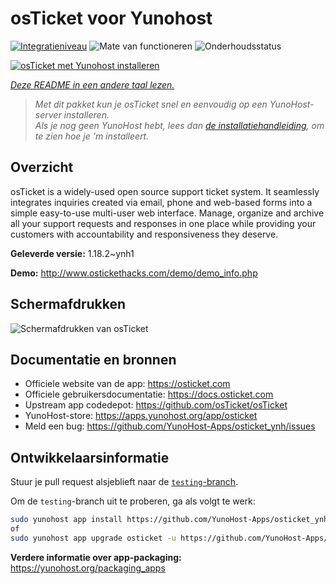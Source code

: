 <!--
NB: Deze README is automatisch gegenereerd door <https://github.com/YunoHost/apps/tree/master/tools/readme_generator>
Hij mag NIET handmatig aangepast worden.
-->

# osTicket voor Yunohost

[![Integratieniveau](https://apps.yunohost.org/badge/integration/osticket)](https://ci-apps.yunohost.org/ci/apps/osticket/)
![Mate van functioneren](https://apps.yunohost.org/badge/state/osticket)
![Onderhoudsstatus](https://apps.yunohost.org/badge/maintained/osticket)

[![osTicket met Yunohost installeren](https://install-app.yunohost.org/install-with-yunohost.svg)](https://install-app.yunohost.org/?app=osticket)

*[Deze README in een andere taal lezen.](./ALL_README.md)*

> *Met dit pakket kun je osTicket snel en eenvoudig op een YunoHost-server installeren.*  
> *Als je nog geen YunoHost hebt, lees dan [de installatiehandleiding](https://yunohost.org/install), om te zien hoe je 'm installeert.*

## Overzicht

osTicket is a widely-used open source support ticket system. It seamlessly integrates inquiries created via email, phone and web-based forms into a simple easy-to-use multi-user web interface. Manage, organize and archive all your support requests and responses in one place while providing your customers with accountability and responsiveness they deserve.

**Geleverde versie:** 1.18.2~ynh1

**Demo:** <http://www.ostickethacks.com/demo/demo_info.php>

## Schermafdrukken

![Schermafdrukken van osTicket](./doc/screenshots/screenshot.png)

## Documentatie en bronnen

- Officiele website van de app: <https://osticket.com>
- Officiele gebruikersdocumentatie: <https://docs.osticket.com>
- Upstream app codedepot: <https://github.com/osTicket/osTicket>
- YunoHost-store: <https://apps.yunohost.org/app/osticket>
- Meld een bug: <https://github.com/YunoHost-Apps/osticket_ynh/issues>

## Ontwikkelaarsinformatie

Stuur je pull request alsjeblieft naar de [`testing`-branch](https://github.com/YunoHost-Apps/osticket_ynh/tree/testing).

Om de `testing`-branch uit te proberen, ga als volgt te werk:

```bash
sudo yunohost app install https://github.com/YunoHost-Apps/osticket_ynh/tree/testing --debug
of
sudo yunohost app upgrade osticket -u https://github.com/YunoHost-Apps/osticket_ynh/tree/testing --debug
```

**Verdere informatie over app-packaging:** <https://yunohost.org/packaging_apps>
